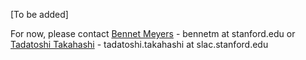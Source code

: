 [To be added]

For now, please contact [Bennet Meyers](mailto:bennetm@stanford.edu) - bennetm at stanford.edu or [Tadatoshi Takahashi](mailto:tadatoshi.takahashi@slac.stanford.edu) - tadatoshi.takahashi at slac.stanford.edu